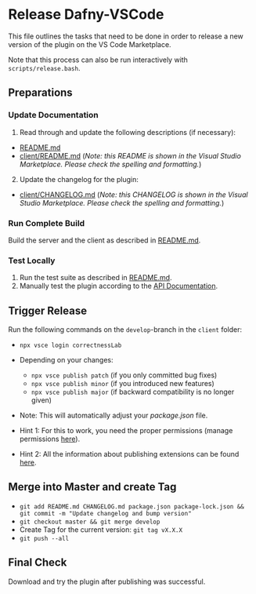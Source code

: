 # Release Dafny-VSCode

This file outlines the tasks that need to be done in order to release a new version of the plugin on the VS Code Marketplace.

Note that this process can also be run interactively with `scripts/release.bash`.

## Preparations

### Update Documentation

1. Read through and update the following descriptions (if necessary):
  * [README.md](README.md)
  * [client/README.md](client/README.md) (_Note: this README is shown in the Visual Studio Marketplace. Please check the spelling and formatting._)
2. Update the changelog for the plugin:
  * [client/CHANGELOG.md](client/CHANGELOG.md) (_Note: this CHANGELOG is shown in the Visual Studio Marketplace. Please check the spelling and formatting._)
  
### Run Complete Build

Build the server and the client as described in [README.md](README.md).

### Test Locally

1. Run the test suite as described in [README.md](README.md).
2. Manually test the plugin according to the [API Documentation](https://github.com/DafnyVSCode/apiDocumentation).

## Trigger Release

Run the following commands on the `develop`-branch in the `client` folder:

* `npx vsce login correctnessLab`
* Depending on your changes:
  * `npx vsce publish patch` (if you only committed bug fixes)
  * `npx vsce publish minor` (if you introduced new features)
  * `npx vsce publish major` (if backward compatibility is no longer given)

* Note: This will automatically adjust your _package.json_ file.
* Hint 1: For this to work, you need the proper permissions (manage permissions [here](https://marketplace.visualstudio.com/manage/publishers/correctnessLab?auth_redirect=True)).
* Hint 2: All the information about publishing extensions can be found [here](https://code.visualstudio.com/docs/extensions/publish-extension).

## Merge into Master and create Tag

* `git add README.md CHANGELOG.md package.json package-lock.json && git commit -m "Update changelog and bump version"`
* `git checkout master && git merge develop`
* Create Tag for the current version: `git tag vX.X.X`
* `git push --all`

## Final Check

Download and try the plugin after publishing was successful.
